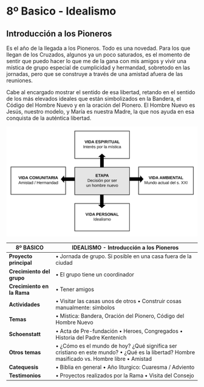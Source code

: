 # 8º Basico - Idealismo

## Introducción a los Pioneros

Es el año de la llegada a los Pioneros. Todo es una novedad. Para los que llegan de los Cruzados, algunos ya un poco saturados, es el momento de sentir que puedo hacer lo que me de la gana con mis amigos y vivir una mística de grupo especial de cumplicidad y hermandad, sobretodo en las jornadas, pero que se construye a través de una amistad afuera de las reuniones.

Cabe al encargado mostrar el sentido de esa libertad, retando en el sentido de los más elevados ideales que están simbolizados en la Bandera, el Código del Hombre Nuevo y en la oración del Pionero. El Hombre Nuevo es Jesús, nuestro modelo, y María es nuestra Madre, la que nos ayuda en esa conquista de la auténtica libertad.

![](../../.gitbook/assets/etapas-page-1.svg)

| **8º BASICO** | **IDEALISMO - Introducción a los Pioneros** |
| --- | --- |
| **Proyecto principal** | • Jornada de grupo. Si posible en una casa fuera de la ciudad |
| **Crecimiento del grupo** | • El grupo tiene un coordinador |
| **Crecimiento en la Rama** | • Tener amigos |
| **Actividades** | • Visitar las casas unos de otros • Construir cosas manualmente: símbolos |
| **Temas** | • Mística: Bandera, Oración del Pionero, Código del Hombre Nuevo |
| **Schoenstatt** | • Acta de Pre-fundación • Heroes, Congregados • Historia del Padre Kentenich |
| **Otros temas** | • ¿Cómo es el mundo de hoy? ¿Qué significa ser cristiano en este mundo? • ¿Qué es la libertad? Hombre masificado vs. Hombre libre • Amistad |
| **Catequesis** | • Biblia en general • Año liturgico: Cuaresma / Adviento |
| **Testimonios** | • Proyectos realizados por la Rama • Visita del Consejo |

